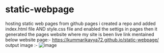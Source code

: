 # static-webpage
hosting static web pages from github pages
i created a repo and added index.html file AND style.css file and enabled the settigs in pages then it generated the pages website where my site is been live 
link mentained below
 website page:-  https://kummarikavya72.github.io/static-webpage/    
  output image :- ![image](https://github.com/user-attachments/assets/ce3f4c29-fb9b-4c46-848f-d47d028784b2)

